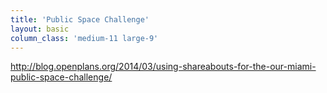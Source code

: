 ```yaml
---
title: 'Public Space Challenge'
layout: basic
column_class: 'medium-11 large-9'
---
```


http://blog.openplans.org/2014/03/using-shareabouts-for-the-our-miami-public-space-challenge/